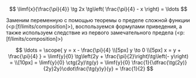 $$ \limf{x}{\frac{\pi}{4}} \tg 2x \tg\left( \frac{\pi}{4} - x \right) = \ldots $$

Заменим переменную с помощью теоремы о пределе сложной функции (<p:[f/limits/composition]>), воспользуемся формулами приведения, а также используем следствие из первого замечательного предела (<p:[f/limits/composition]>)

$$ \ldots = \scope{ y = x - \frac{\pi}{4} \\[5px] y \to 0 \\[5px] x = y + \frac{\pi}{4} } = \limf{y}{0} \tg\left(2y + \frac{\pi}{2}\right)\tg\left(- y\right) = \\[10px] = \limf{y}{0} \ctg(2y)\tg(y) = \limf{y}{0} \frac{1}{\dfrac{\tg(2y)}{2y}2y}\cdot\frac{\tg(y)y}{y} = \frac{1}{2} $$